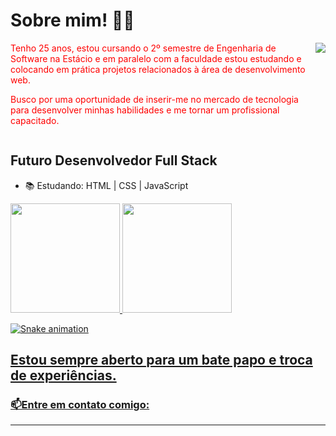 # Sobre mim! 👋😄
<div style=" display: flex">
<div style=" color: red">
Tenho 25 anos, estou cursando o 2º semestre de Engenharia de Software na Estácio e em paralelo com a faculdade estou estudando e colocando em prática 
 projetos relacionados à área de desenvolvimento web. 

Busco por uma oportunidade de inserir-me no mercado de tecnologia para desenvolver minhas habilidades e me tornar um profissional capacitado.
  
</div>
<img src="https://tenor.com/bXrUE.gif" />

  
<div style=" color: blue">
 
</div>
</div>

Futuro Desenvolvedor Full Stack
---

* 📚 Estudando: HTML | CSS | JavaScript

<div>
  <a href="https://github.com/Thiago-Cardoso-de-Vasconcelos">
  <img height="175em" src="https://github-readme-stats.vercel.app/api?username=Thiago-Cardoso-de-Vasconcelos&show_icons=true&theme=github_dark&include_all_commits=true&count_private=true"/>
  <img height="175em" src="https://github-readme-stats.vercel.app/api/top-langs/?username=Thiago-Cardoso-de-Vasconcelos&layout=compact&langs_count=7&theme=github_dark"/>
</div>

  
![Snake animation](https://github.com/Thiago-Cardoso-de-Vasconcelos/Thiago-Cardoso-de-Vasconcelos/blob/output/github-contribution-grid-snake.svg)

Estou sempre aberto para um bate papo e troca de experiências.
---
<h3>📫Entre em contato comigo:</h3>

---

